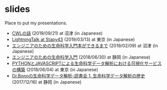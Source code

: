 # slides

Place to put my presentations.

* [CWLの話](https://gitpitch.com/bonohu/slides?p=190921mishimasyk14#/) (2019/09/21) at 沼津 (in Japanese)
* [LightningTalk at Stapy43](https://gitpitch.com/bonohu/slides?p=190313#/) (2019/03/13) at 東京 (in Japanese)
* [エンジニアのための生命科学入門本ができるまで](https://gitpitch.com/bonohu/slides?p=190209mishimasyk13#/) (2019/02/09) at 沼津 (in Japanese)
* [エンジニアのための生命科学入門](https://gitpitch.com/bonohu/slides?p=180630shizuokangs) (2018/06/30) at 静岡 (in Japanese)
* [PYTHONとJAVASCRIPTによる生命科学データ解析における可視化サービスの構築](https://gitpitch.com/bonohu/slides?p=180604stapy) (2018/06/04) at 東京 (in Japanese)
* [Dr.Bonoの生命科学データ解析-読書会 1. 生命科学データ解析の歴史](https://gitpitch.com/bonohu/slides?p=171216drbonobon) (2017/12/16) at 静岡 (in Japanese)

